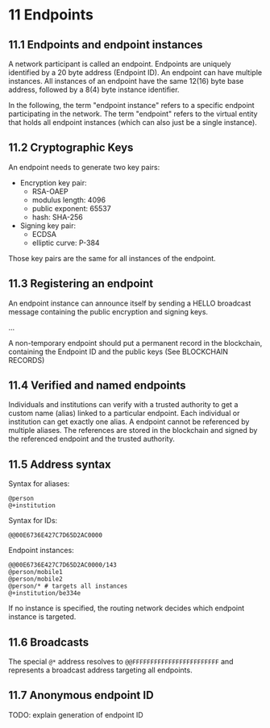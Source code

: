 # 11 Endpoints

## 11.1 Endpoints and endpoint instances
A network participant is called an endpoint. Endpoints are uniquely identified by a 20 byte address (Endpoint ID). An endpoint can have multiple instances.
All instances of an endpoint have the same 12(16) byte base address, followed by a 8(4) byte instance identifier.

In the following, the term "endpoint instance" refers to a specific endpoint participating in the network.
The term "endpoint" refers to the virtual entity that holds all endpoint instances (which can also just be a single instance).

## 11.2 Cryptographic Keys

An endpoint needs to generate two key pairs: 
 * Encryption key pair:
   * RSA-OAEP
   * modulus length: 4096
   * public exponent: 65537
   * hash: SHA-256
 * Signing key pair:
   * ECDSA
   * elliptic curve: P-384

Those key pairs are the same for all instances of the endpoint.

## 11.3 Registering an endpoint

An endpoint instance can announce itself by sending a HELLO broadcast message containing the public encryption and signing keys.

...

A non-temporary endpoint should put a permanent record in the blockchain, containing the Endpoint ID and the public keys (See BLOCKCHAIN RECORDS)

## 11.4 Verified and named endpoints

Individuals and institutions can verify with a trusted authority to get a custom name (alias) linked to a particular endpoint.
Each individual or institution can get exactly one alias. A endpoint cannot be referenced by multiple aliases. 
The references are stored in the blockchain and signed by the referenced endpoint and the trusted authority.


## 11.5 Address syntax

Syntax for aliases:
```datex
@person
@+institution
```

Syntax for IDs:
```datex
@@00E6736E427C7D65D2AC0000
```

Endpoint instances:
```datex
@@00E6736E427C7D65D2AC0000/143
@person/mobile1
@person/mobile2
@person/* # targets all instances
@+institution/be334e
```

If no instance is specified, the routing network decides which endpoint instance is targeted.


## 11.6 Broadcasts

The special `@*` address resolves to `@@FFFFFFFFFFFFFFFFFFFFFFFF` and represents a broadcast address targeting all endpoints.

## 11.7 Anonymous endpoint ID
TODO: explain generation of endpoint ID